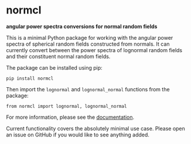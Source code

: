 
normcl
======

**angular power spectra conversions for normal random fields**

This is a minimal Python package for working with the angular power spectra of
spherical random fields constructed from normals.  It can currently convert
between the power spectra of lognormal random fields and their constituent
normal random fields.

The package can be installed using pip:

    pip install normcl

Then import the `lognormal` and `lognormal_normal` functions from the package:

    from normcl import lognormal, lognormal_normal

For more information, please see the [documentation].

Current functionality covers the absolutely minimal use case.  Please open an
issue on GitHub if you would like to see anything added.

[documentation]: https://cltools.readthedocs.io/normcl/
